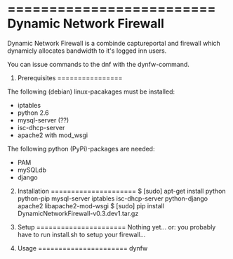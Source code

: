 =========================
Dynamic Network Firewall
=========================

Dynamic Network Firewall is a combinde captureportal and firewall which dynamicly allocates bandwidth to it's logged inn users.

You can issue commands to the dnf with the dynfw-command.

1. Prerequisites
================

The following (debian) linux-pacakages must be installed:
* iptables
* python 2.6
* mysql-server (??)
* isc-dhcp-server
* apache2 with mod_wsgi

The following python (PyPi)-packages are needed:
* PAM
* mySQLdb
* django

2. Installation
=====================
$ [sudo] apt-get install python python-pip mysql-server iptables isc-dhcp-server python-django apache2 libapache2-mod-wsgi
$ [sudo] pip install DynamicNetworkFirewall-v0.3.dev1.tar.gz

3. Setup
======================
Nothing yet... or: you probably have to run install.sh to setup your firewall...

4. Usage
======================
dynfw <cmd> <arguments>


